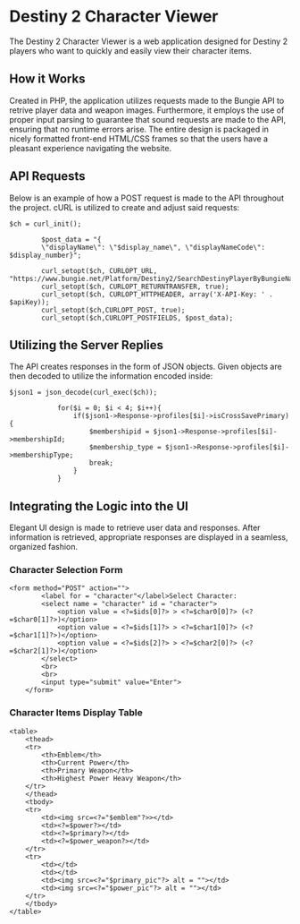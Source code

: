 # Destiny 2 Character Viewer
 The Destiny 2 Character Viewer is a web application designed for Destiny 2 players who want to quickly and easily view their character items.
 
## How it Works
Created in PHP, the application utilizes requests made to the Bungie API to retrive player data and weapon images. Furthermore, it employs the use of proper input parsing to guarantee that sound requests are made to the API, ensuring that no runtime errors arise. The entire design is packaged in nicely formatted front-end HTML/CSS frames so that the users have a pleasant experience navigating the website.

## API Requests
Below is an example of how a POST request is made to the API throughout the project. cURL is utilized to create and adjust said requests:
```
$ch = curl_init();

        $post_data = "{
        \"displayName\": \"$display_name\", \"displayNameCode\": $display_number}";

        curl_setopt($ch, CURLOPT_URL, "https://www.bungie.net/Platform/Destiny2/SearchDestinyPlayerByBungieName/All/");
        curl_setopt($ch, CURLOPT_RETURNTRANSFER, true);
        curl_setopt($ch, CURLOPT_HTTPHEADER, array('X-API-Key: ' . $apiKey));
        curl_setopt($ch,CURLOPT_POST, true);
        curl_setopt($ch,CURLOPT_POSTFIELDS, $post_data);
```

## Utilizing the Server Replies
The API creates responses in the form of JSON objects. Given objects are then decoded to utilize the information encoded inside:
```
$json1 = json_decode(curl_exec($ch));

            for($i = 0; $i < 4; $i++){
                if($json1->Response->profiles[$i]->isCrossSavePrimary){
                    $membershipid = $json1->Response->profiles[$i]->membershipId;
                    $membership_type = $json1->Response->profiles[$i]->membershipType;
                    break;
                }
            }

```

## Integrating the Logic into the UI
Elegant UI design is made to retrieve user data and responses. After information is retrieved, appropriate responses are displayed in a seamless, organized fashion.
### Character Selection Form
```
<form method="POST" action="">
        <label for = "character"</label>Select Character:
        <select name = "character" id = "character">
            <option value = <?=$ids[0]?> > <?=$char0[0]?> (<?=$char0[1]?>)</option>
            <option value = <?=$ids[1]?> > <?=$char1[0]?> (<?=$char1[1]?>)</option>
            <option value = <?=$ids[2]?> > <?=$char2[0]?> (<?=$char2[1]?>)</option>
        </select>
        <br>
        <br>
        <input type="submit" value="Enter">
    </form>
```
### Character Items Display Table
```
<table>
    <thead>
    <tr>
        <th>Emblem</th>
        <th>Current Power</th>
        <th>Primary Weapon</th>
        <th>Highest Power Heavy Weapon</th>
    </tr>
    </thead>
    <tbody>
    <tr>
        <td><img src=<?="$emblem"?>></td>
        <td><?=$power?></td>
        <td><?=$primary?></td>
        <td><?=$power_weapon?></td>
    </tr>
    <tr>
        <td></td>
        <td></td>
        <td><img src=<?="$primary_pic"?> alt = ""></td>
        <td><img src=<?="$power_pic"?> alt = ""></td>
    </tr>
    </tbody>
</table>
```
